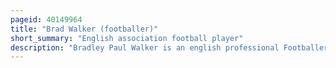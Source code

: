 ```yaml
---
pageid: 40149964
title: "Brad Walker (footballer)"
short_summary: "English association football player"
description: "Bradley Paul Walker is an english professional Footballer who plays as a defensive Midfielder for the efl League two Club Tranmere Rovers."
---
```

